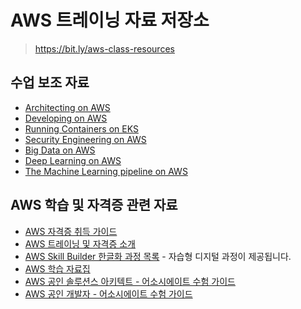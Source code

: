 # AWS 트레이닝 자료 저장소

> https://bit.ly/aws-class-resources

## 수업 보조 자료

- [Architecting on AWS](Architecting_on_AWS/)
- [Developing on AWS](Developing_on_AWS/)
- [Running Containers on EKS](Running_Containers_on_EKS/)
- [Security Engineering on AWS](http://bit.ly/secontents)
- [Big Data on AWS](http://bit.ly/bdonaws)
- [Deep Learning on AWS](http://bit.ly/dlonaws)
- [The Machine Learning pipeline on AWS](http://bit.ly/ml-pipeline)

## AWS 학습 및 자격증 관련 자료

- [AWS 자격증 취득 가이드](https://bit.ly/AWS자격증취득가이드)
- [AWS 트레이닝 및 자격증 소개](http://bit.ly/aws-tnc-intro)
- [AWS Skill Builder 한글화 과정 목록](AWS_Skill_Builder/) - 자습형 디지털 과정이 제공됩니다.
- [AWS 학습 자료집](http://bit.ly/aws-study-resource)
- [AWS 공인 솔루션스 아키텍트 - 어소시에이트 수험 가이드](http://bit.ly/sacertguide)
- [AWS 공인 개발자 - 어소시에이트 수험 가이드](http://bit.ly/devcertguide)
